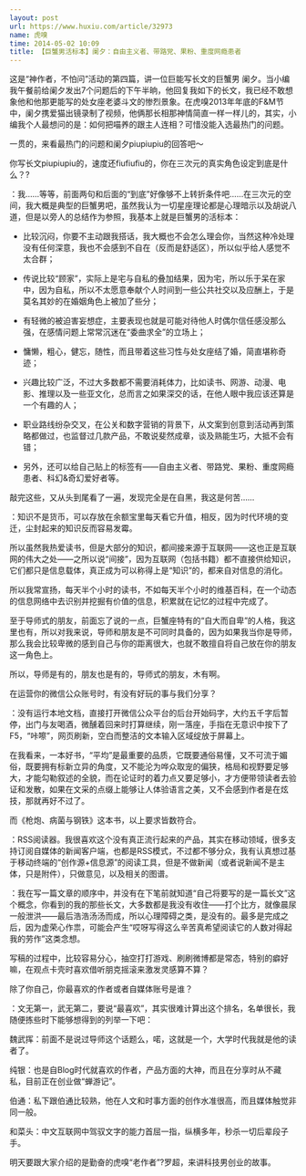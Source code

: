 ```yaml
---
layout: post
url: https://www.huxiu.com/article/32973
name: 虎嗅
time: 2014-05-02 10:09
title: 【巨蟹男活标本】阑夕：自由主义者、带路党、果粉、重度网瘾患者
---
```

这是“神作者，不怕问”活动的第四篇，讲一位巨能写长文的巨蟹男 阑夕。当小编我午餐前给阑夕发出7个问题后的下午半晌，他回复我如下的长文，我已经不敢想象他和他那更能写的处女座老婆斗文的惨烈景象。在虎嗅2013年年底的F&M节中，阑夕携爱猫出镜录制了视频，他俩那长相那神情简直一样一样儿的，其实，小编我个人最想问的是：如何把喵养的跟主人连相？可惜没能入选最热门的问题。

一贯的，来看最热门的问题和阑夕piupiupiu的回答吧～

你写长文piupiupiu的，速度还fiufiufiu的，你在三次元的真实角色设定到底是什么？?

：我……等等，前面两句和后面的“到底”好像够不上转折条件吧……在三次元的空间，我大概是典型的巨蟹男吧，虽然我认为一切星座理论都是心理暗示以及胡说八道，但是以旁人的总结作为参照，我基本上就是巨蟹男的活标本：

- 比较沉闷，你要不主动跟我搭话，我大概也不会怎么理会你，当然这种冷处理没有任何深意，我也不会感到不自在（反而是舒适区），所以似乎给人感觉不太合群；

- 传说比较“顾家”，实际上是宅与自私的叠加结果，因为宅，所以乐于呆在家中，因为自私，所以不太愿意奉献个人时间到一些公共社交以及应酬上，于是莫名其妙的在婚姻角色上被加了些分；

- 有轻微的被迫害妄想症，主要表现也就是可能对待他人时偶尔信任感没那么强，在感情问题上常常沉迷在“委曲求全”的立场上；

- 慵懒，粗心，健忘，随性，而且带着这些习性与处女座结了婚，简直堪称奇迹；

- 兴趣比较广泛，不过大多数都不需要消耗体力，比如读书、网游、动漫、电影、推理以及一些亚文化，总而言之如果深交的话，在他人眼中我应该还算是一个有趣的人；

- 职业路线纷杂交叉，在公关和数字营销的背景下，从文案到创意到活动再到策略都做过，也监督过几款产品，不敢说斐然成章，谈及熟能生巧，大抵不会有错；

- 另外，还可以给自己贴上的标签有——自由主义者、带路党、果粉、重度网瘾患者、科幻&奇幻爱好者等。

敲完这些，又从头到尾看了一遍，发现完全是在自黑，我这是何苦……

：知识不是货币，可以存放在余额宝里每天看它升值，相反，因为时代环境的变迁，尘封起来的知识反而容易发霉。

所以虽然我热爱读书，但是大部分的知识，都间接来源于互联网——这也正是互联网的伟大之处——之所以说“间接”，因为互联网（包括书籍）都不直接供给知识，它们都只是信息载体，真正成为可以称得上是“知识”的，都来自对信息的消化。

所以我常宣扬，每天半个小时的读书，不如每天半个小时的维基百科，在一个动态的信息网络中去识别并挖掘有价值的信息，积累就在记忆的过程中完成了。

至于导师式的朋友，前面忘了说的一点，巨蟹座特有的“自大而自卑”的人格，我这里也有，所以对我来说，导师和朋友是不可同时具备的，因为如果我当你是导师，那么我会比较卑微的感到自己与你的距离很大，也就不敢擅自将自己放在你的朋友这一角色上。

所以，导师是有的，朋友也是有的，导师式的朋友，木有啊。

在运营你的微信公众账号时，有没有好玩的事与我们分享？

：没有运行本地文档，直接打开微信公众平台的后台开始码字，大约五千字后暂停，出门与友喝酒，微醺着回来时打算继续，刚一落座，手指在无意识中按下了F5，“咔嚓”，网页刷新，空白而整洁的文本输入区域绽放于屏幕上。

在我看来，一本好书，“平均”是最重要的品质，它既要通俗易懂，又不可流于媚俗，既要拥有标新立异的角度，又不能沦为哗众取宠的偏狭，格局和视野要足够大，才能勾勒叙述的全貌，而在论证时的着力点又要足够小，才方便带领读者去验证和发散，如果在文采的点缀上能够让人体验语言之美，又不会感到作者是在炫技，那就再好不过了。

而《枪炮、病菌与钢铁》这本书，以上要求皆数符合。

：RSS阅读器。我很喜欢这个没有真正流行起来的产品，其实在移动领域，很多支持订阅自媒体的新闻客户端，也都是RSS模式，不过都不够分众，我有认真想过基于移动终端的“创作源+信息源”的阅读工具，但是不做新闻（或者说新闻不是主体，只是附件），只做意见，以及相关的图谱。

：我在写一篇文章的顺序中，并没有在下笔前就知道“自己将要写的是一篇长文”这个概念，你看到的我的那些长文，大多数都是我没有收住——打个比方，就像晨尿一般泄洪——最后浩浩汤汤而成，所以心理障碍之类，是没有的。最多是完成之后，因为虚荣心作祟，可能会产生“哎呀写得这么辛苦真希望阅读它的人数对得起我的劳作”这类念想。

写稿的过程中，比较容易分心，抽空打打游戏、刷刷微博都是常态，特别的癖好嘛，在观点卡壳时喜欢借听朋克摇滚来激发灵感算不算？

除了你自己，你最喜欢的作者或者自媒体账号是谁？

：文无第一，武无第二，要说“最喜欢”，其实很难计算出这个排名，名单很长，我随便拣些时下能够想得到的列举一下吧：

魏武挥：前面不是说过导师这个话题么，喏，这就是一个，大学时代我就是他的读者了。

纯银：也是自Blog时代就喜欢的作者，产品方面的大神，而且在分享时从不藏私，目前正在创业做“蝉游记”。

伯通：私下跟伯通比较熟，他在人文和时事方面的创作水准很高，而且媒体触觉非同一般。

和菜头：中文互联网中驾驭文字的能力首屈一指，纵横多年，秒杀一切后辈段子手。

明天要跟大家介绍的是勤奋的虎嗅“老作者”?罗超，来讲科技男创业的故事。

